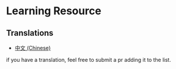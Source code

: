 # Learning Resource

## Translations

* [中文 (Chinese)](./README-CN.md)

if you have a translation, feel free to submit a pr adding it to the list.

